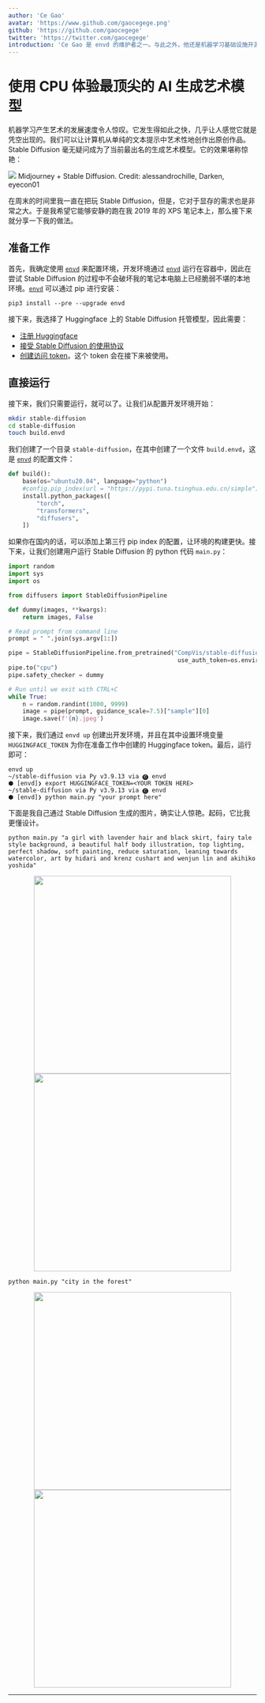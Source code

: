 ```yaml
---
author: 'Ce Gao'
avatar: 'https://www.github.com/gaocegege.png'
github: 'https://github.com/gaocegege'
twitter: 'https://twitter.com/gaocegege'
introduction: 'Ce Gao 是 envd 的维护者之一。与此之外，他还是机器学习基础设施开源项目 Kubeflow 的 Co-chair。他主要关注机器学习的模型训练、自动机器学习等领域。'
---
```


# 使用 CPU 体验最顶尖的 AI 生成艺术模型

机器学习产生艺术的发展速度令人惊叹。它发生得如此之快，几乎让人感觉它就是凭空出现的。我们可以让计算机从单纯的文本提示中艺术性地创作出原创作品。Stable Diffusion 毫无疑问成为了当前最出名的生成艺术模型。它的效果堪称惊艳：

![](https://substackcdn.com/image/fetch/w_1456,c_limit,f_webp,q_auto:good,fl_progressive:steep/https%3A%2F%2Fbucketeer-e05bbc84-baa3-437e-9518-adb32be77984.s3.amazonaws.com%2Fpublic%2Fimages%2F316b0d3b-591e-455f-b721-beaba73d0a0a_2400x1100.png)
Midjourney + Stable Diffusion. Credit: alessandrochille, Darken, eyecon01

在周末的时间里我一直在把玩 Stable Diffusion，但是，它对于显存的需求也是非常之大。于是我希望它能够安静的跑在我 2019 年的 XPS 笔记本上，那么接下来就分享一下我的做法。

## 准备工作

首先，我确定使用 [`envd`](https://github.com/tensorchord/envd/) 来配置环境，开发环境通过 [`envd`](https://github.com/tensorchord/envd/) 运行在容器中，因此在尝试 Stable Diffusion 的过程中不会破坏我的笔记本电脑上已经脆弱不堪的本地环境。[`envd`](https://github.com/tensorchord/envd/) 可以通过 pip 进行安装：

```
pip3 install --pre --upgrade envd
```

接下来，我选择了 Huggingface 上的 Stable Diffusion 托管模型，因此需要：

- [注册 Huggingface](https://huggingface.co/join)
- [接受 Stable Diffusion 的使用协议](https://huggingface.co/CompVis/stable-diffusion-v1-4)
- [创建访问 token](https://huggingface.co/settings/tokens)。这个 token 会在接下来被使用。

## 直接运行

接下来，我们只需要运行，就可以了。让我们从配置开发环境开始：

```bash
mkdir stable-diffusion
cd stable-diffusion
touch build.envd
```

我们创建了一个目录 `stable-diffusion`，在其中创建了一个文件 `build.envd`，这是 [`envd`](https://github.com/tensorchord/envd/) 的配置文件：

```python
def build():
    base(os="ubuntu20.04", language="python")
    #config.pip_index(url = "https://pypi.tuna.tsinghua.edu.cn/simple")
    install.python_packages([
        "torch",
        "transformers",
        "diffusers",
    ])
```

如果你在国内的话，可以添加上第三行 pip index 的配置，让环境的构建更快。接下来，让我们创建用户运行 Stable Diffusion 的 python 代码 `main.py`：

```python
import random
import sys
import os

from diffusers import StableDiffusionPipeline

def dummy(images, **kwargs):
    return images, False

# Read prompt from command line
prompt = " ".join(sys.argv[1:])

pipe = StableDiffusionPipeline.from_pretrained("CompVis/stable-diffusion-v1-4",
                                                use_auth_token=os.environ['HUGGINGFACE_TOKEN'])
pipe.to("cpu")
pipe.safety_checker = dummy

# Run until we exit with CTRL+C
while True:
    n = random.randint(1000, 9999)
    image = pipe(prompt, guidance_scale=7.5)["sample"][0]
    image.save(f'{n}.jpeg')
```

接下来，我们通过 `envd up` 创建出开发环境，并且在其中设置环境变量 `HUGGINGFACE_TOKEN` 为你在准备工作中创建的 Huggingface token。最后，运行即可：

```
envd up
~/stable-diffusion via Py v3.9.13 via 🅒 envd 
⬢ [envd]❯ export HUGGINGFACE_TOKEN=<YOUR TOKEN HERE>
~/stable-diffusion via Py v3.9.13 via 🅒 envd 
⬢ [envd]❯ python main.py "your prompt here"
```

下面是我自己通过 Stable Diffusion 生成的图片，确实让人惊艳。起码，它比我更懂设计。

```
python main.py "a girl with lavender hair and black skirt, fairy tale style background, a beautiful half body illustration, top lighting, perfect shadow, soft painting, reduce saturation, leaning towards watercolor, art by hidari and krenz cushart and wenjun lin and akihiko yoshida"
```

<img src="https://user-images.githubusercontent.com/5100735/189612697-c5c24191-984d-4d8e-a381-d667f4937494.jpeg" width=400 style="display: block; margin: 0 auto">

<img src="https://user-images.githubusercontent.com/5100735/189613640-3e08b540-92b7-4cd1-80df-0892055e1881.jpeg" width=400 style="display: block; margin: 0 auto">

```
python main.py "city in the forest"
```

<img src="https://user-images.githubusercontent.com/5100735/189612774-1edb885c-f555-42f2-9333-8dc0383edd3e.jpeg" width=400 style="display: block; margin: 0 auto">

<img src="https://user-images.githubusercontent.com/5100735/189612809-68c2dc0e-8583-4ae4-9f48-6d2653b27c40.jpeg" width=400 style="display: block; margin: 0 auto">

---

<Author/>
